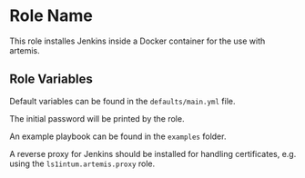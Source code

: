 Role Name
=========

This role installes Jenkins inside a Docker container for the use with artemis.

Role Variables
--------------

Default variables can be found in the `defaults/main.yml` file.

The initial password will be printed by the role.


An example playbook can be found in the `examples` folder.

A reverse proxy for Jenkins should be installed for handling certificates, e.g. using the `ls1intum.artemis.proxy` role.